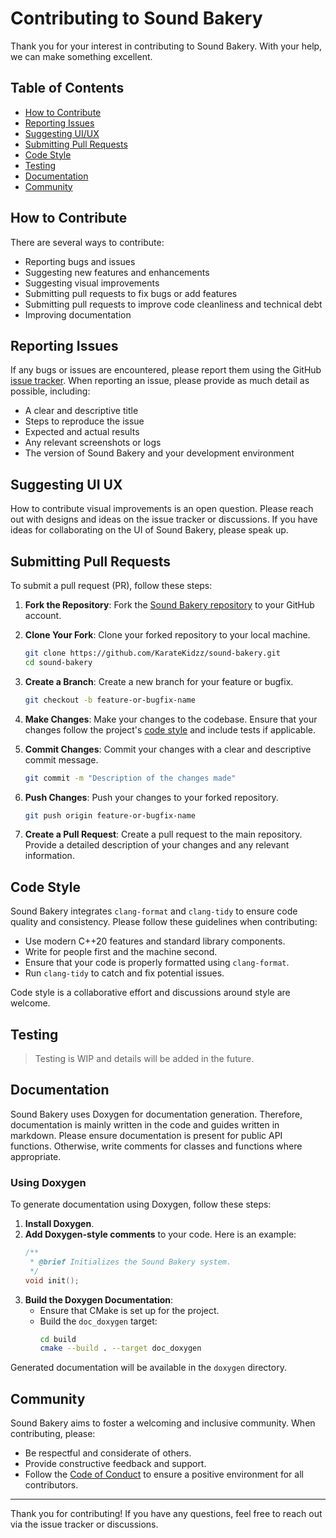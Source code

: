 # Contributing to Sound Bakery

Thank you for your interest in contributing to Sound Bakery. With your help, we can make something excellent.

## Table of Contents
- [How to Contribute](#how-to-contribute)
- [Reporting Issues](#reporting-issues)
- [Suggesting UI/UX](#suggesting-ui-ux)
- [Submitting Pull Requests](#submitting-pull-requests)
- [Code Style](#code-style)
- [Testing](#testing)
- [Documentation](#documentation)
- [Community](#community)

## How to Contribute

There are several ways to contribute:
- Reporting bugs and issues
- Suggesting new features and enhancements
- Suggesting visual improvements
- Submitting pull requests to fix bugs or add features
- Submitting pull requests to improve code cleanliness and technical debt
- Improving documentation

## Reporting Issues

If any bugs or issues are encountered, please report them using the GitHub [issue tracker](https://github.com/KarateKidzz/sound-bakery/issues). When reporting an issue, please provide as much detail as possible, including:
- A clear and descriptive title
- Steps to reproduce the issue
- Expected and actual results
- Any relevant screenshots or logs
- The version of Sound Bakery and your development environment

## Suggesting UI UX

How to contribute visual improvements is an open question. Please reach out with designs and ideas on the issue tracker or discussions. If you have ideas for collaborating on the UI of Sound Bakery, please speak up.

## Submitting Pull Requests

To submit a pull request (PR), follow these steps:

1. **Fork the Repository**: Fork the [Sound Bakery repository](https://github.com/KarateKidzz/sound-bakery) to your GitHub account.

2. **Clone Your Fork**: Clone your forked repository to your local machine.
   ```bash
   git clone https://github.com/KarateKidzz/sound-bakery.git
   cd sound-bakery
   ```

3. **Create a Branch**: Create a new branch for your feature or bugfix.
   ```bash
   git checkout -b feature-or-bugfix-name
   ```

4. **Make Changes**: Make your changes to the codebase. Ensure that your changes follow the project's [code style](#code-style) and include tests if applicable.

5. **Commit Changes**: Commit your changes with a clear and descriptive commit message.
   ```bash
   git commit -m "Description of the changes made"
   ```

6. **Push Changes**: Push your changes to your forked repository.
   ```bash
   git push origin feature-or-bugfix-name
   ```

7. **Create a Pull Request**: Create a pull request to the main repository. Provide a detailed description of your changes and any relevant information.

## Code Style

Sound Bakery integrates `clang-format` and `clang-tidy` to ensure code quality and consistency. Please follow these guidelines when contributing:
- Use modern C++20 features and standard library components.
- Write for people first and the machine second.
- Ensure that your code is properly formatted using `clang-format`.
- Run `clang-tidy` to catch and fix potential issues.

Code style is a collaborative effort and discussions around style are welcome.

## Testing

> Testing is WIP and details will be added in the future.

## Documentation

Sound Bakery uses Doxygen for documentation generation. Therefore, documentation is mainly written in the code and guides written in markdown. Please ensure documentation is present for public API functions. Otherwise, write comments for classes and functions where appropriate.

### Using Doxygen

To generate documentation using Doxygen, follow these steps:

1. **Install Doxygen**.
2. **Add Doxygen-style comments** to your code. Here is an example:
   ```cpp
   /**
    * @brief Initializes the Sound Bakery system.
    */
   void init();
   ```
3. **Build the Doxygen Documentation**:
   - Ensure that CMake is set up for the project.
   - Build the `doc_doxygen` target:
     ```bash
     cd build
     cmake --build . --target doc_doxygen
     ```

Generated documentation will be available in the `doxygen` directory.

## Community

Sound Bakery aims to foster a welcoming and inclusive community. When contributing, please:
- Be respectful and considerate of others.
- Provide constructive feedback and support.
- Follow the [Code of Conduct](CODE_OF_CONDUCT.md) to ensure a positive environment for all contributors.

---

Thank you for contributing! If you have any questions, feel free to reach out via the issue tracker or discussions.
